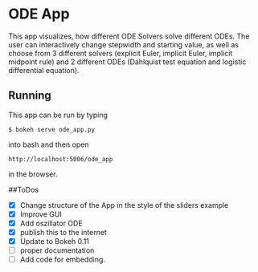 # ODE App
This app visualizes, how different ODE Solvers solve different ODEs. The user can interactively change stepwidth and starting value, as well as choose from 3 different solvers (explicit Euler, implicit Euler, implicit midpoint rule) and 2 different ODEs (Dahlquist test equation and logistic differential equation).

## Running
This app can be run by typing
```
$ bokeh serve ode_app.py
```
into bash and then open
```
http://localhost:5006/ode_app
```
in the browser.

##ToDos
- [x] Change structure of the App in the style of the sliders example
- [x] Improve GUI
- [x] Add oszillator ODE
- [x] publish this to the internet
- [x] Update to Bokeh 0.11
- [ ] proper documentation
- [ ] Add code for embedding.
